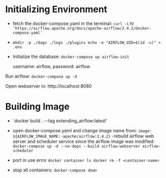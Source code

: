 # Initializing Environment

- fetch the docker-compose.yaml in the terminal: 
	`curl -LfO 'https://airflow.apache.org/docs/apache-airflow/2.4.2/docker-compose.yaml'`

- `mkdir -p ./dags ./logs ./plugins
echo -e "AIRFLOW_UID=$(id -u)" > .env`


- Initialize the database: 
	`docker-compose up airflow-init`

	username: airflow, password: airflow

Run airflow: `docker-compose up -d`

Open webserver in: http://localhost:8080

# Building Image
- `docker build . --tag extending_airflow:latest'
- open docker-compose.yaml and change image name from: `image: ${AIRFLOW_IMAGE_NAME:-apache/airflow:2.4.2}`
-rebuild airflow web server and scheduler service since the airflow image was modified:
	`docker-compose up -d --no-deps --build airflow-webserver airflow-scheduler`

- port in use error
	`docker container ls
	docker rm -f <container-name>`

- stop all containers: `docker-compose down`
